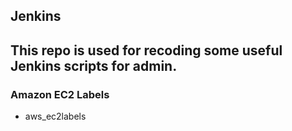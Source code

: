 Jenkins
-----------------
This repo is used for recoding some useful Jenkins scripts for admin.
-----------------

### Amazon EC2 Labels
*   aws_ec2labels
    
